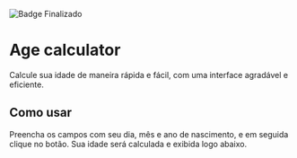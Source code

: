 
![Badge Finalizado](http://img.shields.io/static/v1?label=STATUS&message=FINALIZADO&color=GREEN&style=for-the-badge)

# Age calculator


Calcule sua idade de maneira rápida e fácil, com uma interface agradável e eficiente.


## Como usar

Preencha os campos com seu dia, mês e ano de nascimento, e em seguida clique no botão. Sua idade será calculada e exibida logo abaixo.